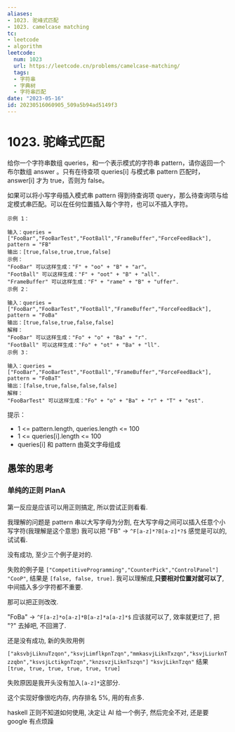 ```yaml
---
aliases:
- 1023. 驼峰式匹配
- 1023. camelcase matching
tc:
- leetcode
- algorithm
leetcode:
  num: 1023
  url: https://leetcode.cn/problems/camelcase-matching/
  tags:
  - 字符串
  - 字典树
  - 字符串匹配
date: "2023-05-16"
id: 20230516060905_509a5b94ad5149f3
---
```


# 1023. 驼峰式匹配

给你一个字符串数组 queries，和一个表示模式的字符串 pattern，请你返回一个布尔数组 answer 。只有在待查项 queries[i] 与模式串 pattern 匹配时， answer[i] 才为 true，否则为 false。

如果可以将小写字母插入模式串 pattern 得到待查询项 query，那么待查询项与给定模式串匹配。可以在任何位置插入每个字符，也可以不插入字符。

```
示例 1：

输入：queries = ["FooBar","FooBarTest","FootBall","FrameBuffer","ForceFeedBack"], pattern = "FB"
输出：[true,false,true,true,false]
示例：
"FooBar" 可以这样生成："F" + "oo" + "B" + "ar"。
"FootBall" 可以这样生成："F" + "oot" + "B" + "all".
"FrameBuffer" 可以这样生成："F" + "rame" + "B" + "uffer".
示例 2：

输入：queries = ["FooBar","FooBarTest","FootBall","FrameBuffer","ForceFeedBack"], pattern = "FoBa"
输出：[true,false,true,false,false]
解释：
"FooBar" 可以这样生成："Fo" + "o" + "Ba" + "r".
"FootBall" 可以这样生成："Fo" + "ot" + "Ba" + "ll".
示例 3：

输入：queries = ["FooBar","FooBarTest","FootBall","FrameBuffer","ForceFeedBack"], pattern = "FoBaT"
输出：[false,true,false,false,false]
解释： 
"FooBarTest" 可以这样生成："Fo" + "o" + "Ba" + "r" + "T" + "est".
```

提示：

- 1 <= pattern.length, queries.length <= 100
- 1 <= queries[i].length <= 100
- queries[i] 和 pattern 由英文字母组成

## 愚笨的思考

### 单纯的正则 PlanA

第一反应是应该可以用正则搞定, 所以尝试正则看看.

我理解的问题是 pattern 串以大写字母为分割, 在大写字母之间可以插入任意个小写字符(我理解是这个意思)
我可以把 "FB" -> `^F[a-z]*?B[a-z]*?$` 感觉是可以的, 试试看.

没有成功, 至少三个例子是对的.

失败的例子是 `["CompetitiveProgramming","CounterPick","ControlPanel"]` `"CooP"`, 结果是 `[false, false, true]`.
我可以理解成,**只要相对位置对就可以了**, 中间插入多少字符都不重要.

那可以把正则改改.

"FoBa" -> `^F[a-z]*o[a-z]*B[a-z]*a[a-z]*$` 应该就可以了, 效率就更烂了, 把 "?" 去掉吧, 不回溯了.

还是没有成功, 新的失败用例

`["aksvbjLiknuTzqon","ksvjLimflkpnTzqn","mmkasvjLiknTxzqn","ksvjLiurknTzzqbn","ksvsjLctikgnTzqn","knzsvzjLiknTszqn"]` `"ksvjLiknTzqn"` 结果 `[true, true, true, true, true, true]`

失败原因是我开头没有加入`[a-z]*`这部分.

这个实现好像很吃内存, 内存排名 5%, 用的有点多.

haskell 正则不知道如何使用, 决定让 AI 给一个例子, 然后完全不对, 还是要 google 有点烦躁
